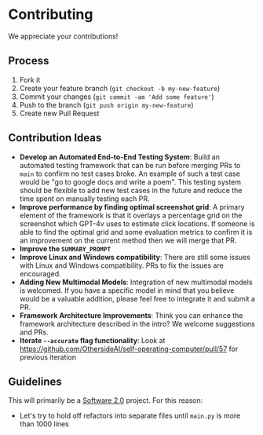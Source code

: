 # Contributing
We appreciate your contributions!

## Process
1. Fork it
2. Create your feature branch (`git checkout -b my-new-feature`)
3. Commit your changes (`git commit -am 'Add some feature'`)
4. Push to the branch (`git push origin my-new-feature`)
5. Create new Pull Request

## Contribution Ideas
- **Develop an Automated End-to-End Testing System**:  Build an automated testing framework that can be run before merging PRs to `main` to confirm no test cases broke. An example of such a test case would be "go to google docs and write a poem". This testing system should be flexible to add new test cases in the future and reduce the time spent on manually testing each PR. 
- **Improve performance by finding optimal screenshot grid**: A primary element of the framework is that it overlays a percentage grid on the screenshot which GPT-4v uses to estimate click locations. If someone is able to find the optimal grid and some evaluation metrics to confirm it is an improvement on the current method then we will merge that PR. 
- **Improve the `SUMMARY_PROMPT`**
- **Improve Linux and Windows compatibility**: There are still some issues with Linux and Windows compatibility. PRs to fix the issues are encouraged. 
- **Adding New Multimodal Models**: Integration of new multimodal models is welcomed. If you have a specific model in mind that you believe would be a valuable addition, please feel free to integrate it and submit a PR.
- **Framework Architecture Improvements**: Think you can enhance the framework architecture described in the intro? We welcome suggestions and PRs.
- **Iterate `--accurate` flag functionality**: Look at https://github.com/OthersideAI/self-operating-computer/pull/57 for previous iteration

## Guidelines
This will primarily be a [Software 2.0](https://karpathy.medium.com/software-2-0-a64152b37c35) project. For this reason: 

- Let's try to hold off refactors into separate files until `main.py` is more than 1000 lines

